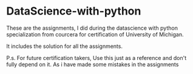 # DataScience-with-python

These are the assignments,
I did during the datascience with python specialization from courcera for certification of University of Michigan.

It includes the solution for all the assignments.

P.s. For future certification takers,
     Use this just as a reference and don't fully depend on it.
     As i have made some mistakes in the assignments

